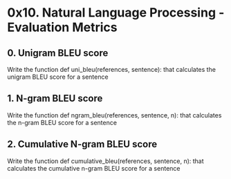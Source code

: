 # 0x10. Natural Language Processing - Evaluation Metrics

## 0. Unigram BLEU score
Write the function def uni_bleu(references, sentence): that calculates the unigram BLEU score for a sentence

## 1. N-gram BLEU score
Write the function def ngram_bleu(references, sentence, n): that calculates the n-gram BLEU score for a sentence

## 2. Cumulative N-gram BLEU score
Write the function def cumulative_bleu(references, sentence, n): that calculates the cumulative n-gram BLEU score for a sentence
